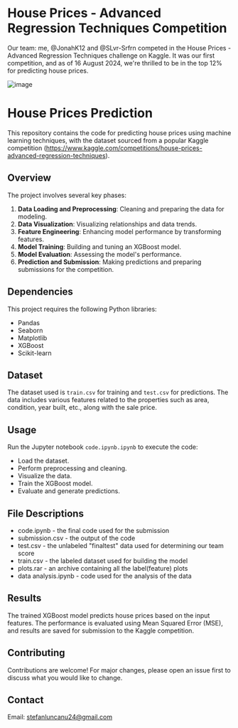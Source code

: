 # House Prices - Advanced Regression Techniques Competition
Our team: me, @JonahK12 and @SLvr-Srfrn competed in the House Prices - Advanced Regression Techniques challenge on Kaggle. It was our first competition, and as of 16 August 2024, we're thrilled to be in the top 12% for predicting house prices.

![image](https://github.com/user-attachments/assets/28806118-8d56-450c-b468-4097dd693d8d)

# House Prices Prediction

This repository contains the code for predicting house prices using machine learning techniques, with the dataset sourced from a popular Kaggle competition (https://www.kaggle.com/competitions/house-prices-advanced-regression-techniques).

## Overview

The project involves several key phases:
1. **Data Loading and Preprocessing**: Cleaning and preparing the data for modeling.
2. **Data Visualization**: Visualizing relationships and data trends.
3. **Feature Engineering**: Enhancing model performance by transforming features.
4. **Model Training**: Building and tuning an XGBoost model.
5. **Model Evaluation**: Assessing the model's performance.
6. **Prediction and Submission**: Making predictions and preparing submissions for the competition.

## Dependencies

This project requires the following Python libraries:
- Pandas
- Seaborn
- Matplotlib
- XGBoost
- Scikit-learn


## Dataset

The dataset used is `train.csv` for training and `test.csv` for predictions. The data includes various features related to the properties such as area, condition, year built, etc., along with the sale price.

## Usage

Run the Jupyter notebook `code.ipynb.ipynb` to execute the code:
- Load the dataset.
- Perform preprocessing and cleaning.
- Visualize the data.
- Train the XGBoost model.
- Evaluate and generate predictions.

## File Descriptions

 - code.ipynb - the final code used for the submission
 - submission.csv -  the output of the code
 - test.csv - the unlabeled "finaltest" data used for determining our team score
 - train.csv - the labeled dataset used for building the model
 - plots.rar - an archive containing all the label(feature) plots
 - data analysis.ipynb - code used for the analysis of the data

## Results

The trained XGBoost model predicts house prices based on the input features. The performance is evaluated using Mean Squared Error (MSE), and results are saved for submission to the Kaggle competition.

## Contributing

Contributions are welcome! For major changes, please open an issue first to discuss what you would like to change.

## Contact

Email: stefanluncanu24@gmail.com



